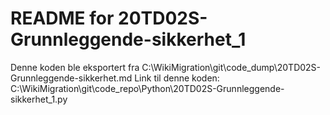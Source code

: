 # README for 20TD02S-Grunnleggende-sikkerhet_1
Denne koden ble eksportert fra C:\WikiMigration\git\code_dump\20TD02S-Grunnleggende-sikkerhet.md
Link til denne koden: C:\WikiMigration\git\code_repo\Python\20TD02S-Grunnleggende-sikkerhet_1.py
